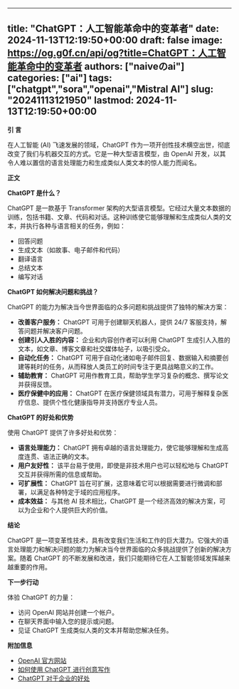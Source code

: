 
---
title: "ChatGPT：人工智能革命中的变革者"
date: 2024-11-13T12:19:50+00:00
draft: false
image: https://og.g0f.cn/api/og?title=ChatGPT：人工智能革命中的变革者
authors: ["naiveのai"]
categories: ["ai"]
tags: ["chatgpt","sora","openai","Mistral AI"]
slug: "20241113121950"
lastmod: 2024-11-13T12:19:50+00:00
---
**引 言**

在人工智能 (AI) 飞速发展的领域，ChatGPT 作为一项开创性技术横空出世，彻底改变了我们与机器交互的方式。它是一种大型语言模型，由 OpenAI 开发，以其令人难以置信的语言处理能力和生成类似人类文本的惊人能力而闻名。

**正文**

**ChatGPT 是什么？**

ChatGPT 是一款基于 Transformer 架构的大型语言模型。它经过大量文本数据的训练，包括书籍、文章、代码和对话。这种训练使它能够理解和生成类似人类的文本，并执行各种与语言相关的任务，例如：

* 回答问题
* 生成文本（如故事、电子邮件和代码）
* 翻译语言
* 总结文本
* 编写对话

**ChatGPT 如何解决问题和挑战？**

ChatGPT 的能力为解决当今世界面临的众多问题和挑战提供了独特的解决方案：

* **改善客户服务：** ChatGPT 可用于创建聊天机器人，提供 24/7 客服支持，解答问题并解决客户问题。
* **创建引人入胜的内容：** 企业和内容创作者可以利用 ChatGPT 生成引人入胜的文本，如文章、博客文章和社交媒体帖子，以吸引受众。
* **自动化任务：** ChatGPT 可用于自动化诸如电子邮件回复、数据输入和摘要创建等耗时的任务，从而释放人类员工的时间专注于更具战略意义的工作。
* **辅助教育：** ChatGPT 可用作教育工具，帮助学生学习复杂的概念、撰写论文并获得反馈。
* **医疗保健中的应用：** ChatGPT 在医疗保健领域具有潜力，可用于解释复杂医疗信息、提供个性化健康指导并支持医疗专业人员。

**ChatGPT 的好处和优势**

使用 ChatGPT 提供了许多好处和优势：

* **语言处理能力：** ChatGPT 拥有卓越的语言处理能力，使它能够理解和生成高度连贯、语法正确的文本。
* **用户友好性：** 该平台易于使用，即使是非技术用户也可以轻松地与 ChatGPT 交互并获得所需的信息或帮助。
* **可扩展性：** ChatGPT 旨在可扩展，这意味着它可以根据需要进行微调和部署，以满足各种特定于域的应用程序。
* **成本效益：** 与其他 AI 技术相比，ChatGPT 是一个经济高效的解决方案，可以为企业和个人提供巨大的价值。

**结论**

ChatGPT 是一项变革性技术，具有改变我们生活和工作的巨大潜力。它强大的语言处理能力和解决问题的能力为解决当今世界面临的众多挑战提供了创新的解决方案。随着 ChatGPT 的不断发展和改进，我们只能期待它在人工智能领域发挥越来越重要的作用。

**下一步行动**

体验 ChatGPT 的力量：

* 访问 OpenAI 网站并创建一个帐户。
* 在聊天界面中输入您的提示或问题。
* 见证 ChatGPT 生成类似人类的文本并帮助您解决任务。

**附加信息**

* [OpenAI 官方网站](https://openai.com/blog/chatgpt/)
* [如何使用 ChatGPT 进行创意写作](https://www.howtogeek.com/766541/how-to-use-chatgpt-for-creative-writing/)
* [ChatGPT 对于企业的好处](https://www.forbes.com/sites/forbestechcouncil/2023/01/25/the-benefits-of-chatgpt-for-businesses/?sh=7b60e41f4a98)